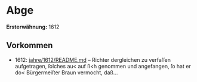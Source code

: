 # Abge

**Ersterwähnung:** 1612

## Vorkommen
- 1612: [jahre/1612/README.md](../jahre/1612/README.md) – Richter dergleichen zu
verfaſſen aufgetragen, ſolches au< auf ſi<h genommen und
angefangen, ſo hat er do< Bürgermeiſter Braun vermocht,
daß...
